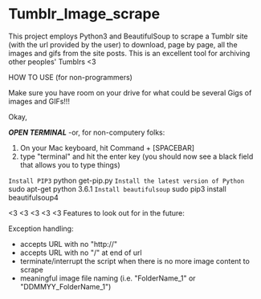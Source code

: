 # Tumblr_Image_scrape
This project employs Python3 and BeautifulSoup to scrape a Tumblr site (with the url provided by the user) to download, page by page, all the images and gifs from the site posts. This is an excellent tool for archiving other peoples' Tumblrs <3

HOW TO USE (for non-programmers)

Make sure you have room on your drive for what could be several Gigs of images and GIFs!!!

Okay,

***OPEN TERMINAL*** 
-or, for non-computery folks:
1) On your Mac keyboard, hit Command + [SPACEBAR]
2) type "terminal" and hit the enter key (you should now see a black field that allows you to type things)

```Install PIP3```
python get-pip.py
```Install the latest version of Python```
sudo apt-get python 3.6.1
```Install beautifulsoup```
sudo pip3 install beautifulsoup4

<3 <3 <3 <3 <3
Features to look out for in the future:

Exception handling:
- accepts URL with no "http://"
- accepts URL with no "/" at end of url
- terminate/interrupt the script when there is no more image content to scrape
- meaningful image file naming (i.e. "FolderName_1" or "DDMMYY_FolderName_1")
